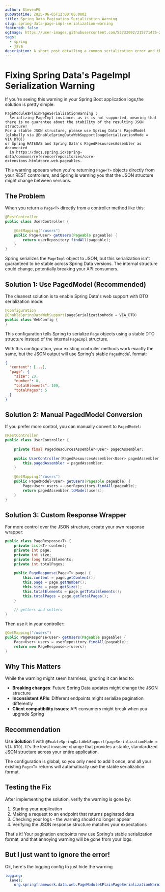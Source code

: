 ```yaml
---
author: StevenPG
pubDatetime: 2025-06-05T12:00:00.000Z
title: Spring Data Pagination Serialization Warning
slug: spring-data-page-impl-serialization-warning
featured: false
ogImage: https://user-images.githubusercontent.com/53733092/215771435-25408246-2309-4f8b-a781-1f3d93bdf0ec.png
tags:
  - spring
  - java
description: A short post detailing a common serialization error and the potential solutions
---
```


# Fixing Spring Data's PageImpl Serialization Warning

If you're seeing this warning in your Spring Boot application logs,the solution is pretty simple:

```
PageModule$PlainPageSerializationWarning :
  Serializing PageImpl instances as-is is not supported, meaning that there is no guarantee about the stability of the resulting JSON structure!
For a stable JSON structure, please use Spring Data's PagedModel (globally via @EnableSpringDataWebSupport(pageSerializationMode = VIA_DTO))
or Spring HATEOAS and Spring Data's PagedResourcesAssembler as documented
  in https://docs.spring.io/spring-data/commons/reference/repositories/core-extensions.html#core.web.pageables.
```

This warning appears when you're returning `Page<T>` objects directly from your REST controllers, and Spring is warning you that the JSON structure might change between versions.

## The Problem

When you return a `Page<T>` directly from a controller method like this:

```java
@RestController
public class UserController {
    
    @GetMapping("/users")
    public Page<User> getUsers(Pageable pageable) {
        return userRepository.findAll(pageable);
    }
}
```

Spring serializes the `PageImpl` object to JSON, but this serialization isn't guaranteed to be stable across Spring Data versions. The internal structure could change, potentially breaking your API consumers.

## Solution 1: Use PagedModel (Recommended)

The cleanest solution is to enable Spring Data's web support with DTO serialization mode:

```java
@Configuration
@EnableSpringDataWebSupport(pageSerializationMode = VIA_DTO)
public class WebConfig {
}
```

This configuration tells Spring to serialize `Page` objects using a stable DTO structure instead of the internal `PageImpl` structure.

With this configuration, your existing controller methods work exactly the same, but the JSON output will use Spring's stable `PagedModel` format:

```json
{
  "content": [...],
  "page": {
    "size": 20,
    "number": 0,
    "totalElements": 100,
    "totalPages": 5
  }
}
```

## Solution 2: Manual PagedModel Conversion

If you prefer more control, you can manually convert to `PagedModel`:

```java
@RestController
public class UserController {
    
    private final PagedResourcesAssembler<User> pagedAssembler;
    
    public UserController(PagedResourcesAssembler<User> pagedAssembler) {
        this.pagedAssembler = pagedAssembler;
    }
    
    @GetMapping("/users")
    public PagedModel<User> getUsers(Pageable pageable) {
        Page<User> users = userRepository.findAll(pageable);
        return pagedAssembler.toModel(users);
    }
}
```

## Solution 3: Custom Response Wrapper

For more control over the JSON structure, create your own response wrapper:

```java
public class PageResponse<T> {
    private List<T> content;
    private int page;
    private int size;
    private long totalElements;
    private int totalPages;
    
    public PageResponse(Page<T> page) {
        this.content = page.getContent();
        this.page = page.getNumber();
        this.size = page.getSize();
        this.totalElements = page.getTotalElements();
        this.totalPages = page.getTotalPages();
    }
    
    // getters and setters
}
```

Then use it in your controller:

```java
@GetMapping("/users")
public PageResponse<User> getUsers(Pageable pageable) {
    Page<User> users = userRepository.findAll(pageable);
    return new PageResponse<>(users);
}
```

## Why This Matters

While the warning might seem harmless, ignoring it can lead to:

- **Breaking changes**: Future Spring Data updates might change the JSON structure
- **Inconsistent APIs**: Different endpoints might serialize pagination differently
- **Client compatibility issues**: API consumers might break when you upgrade Spring

## Recommendation

Use **Solution 1** with `@EnableSpringDataWebSupport(pageSerializationMode = VIA_DTO)`. It's the least invasive change that provides a stable, standardized JSON structure across your entire application.

The configuration is global, so you only need to add it once, and all your existing `Page<T>` returns will automatically use the stable serialization format.

## Testing the Fix

After implementing the solution, verify the warning is gone by:

1. Starting your application
2. Making a request to an endpoint that returns paginated data
3. Checking your logs - the warning should no longer appear
4. Verifying the JSON response structure matches your expectations

That's it! Your pagination endpoints now use Spring's stable serialization format, and that annoying warning will be gone from your logs.

## But I just want to ignore the error!

Ok, here's the logging config to just hide the warning

```yaml
logging:
  level:
    org.springframework.data.web.PageModule$PlainPageSerializationWarning: ERROR
```
